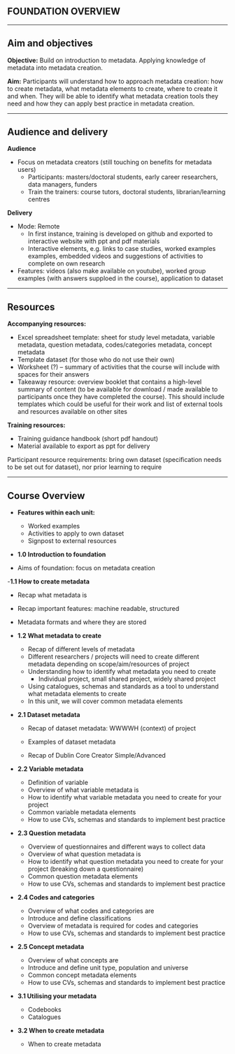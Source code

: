 
## FOUNDATION OVERVIEW

---
## Aim and objectives

**Objective:** Build on introduction to metadata. Applying knowledge of metadata into metadata creation.

**Aim:** Participants will understand how to approach metadata creation: how to create metadata, what metadata elements to create, where to create it and when. They will be able to identify what metadata creation tools they need and how they can apply best practice in metadata creation.

---
## Audience and delivery

**Audience**
- Focus on metadata creators (still touching on benefits for metadata users)
  - Participants: masters/doctoral students, early career researchers, data managers, funders
  - Train the trainers: course tutors, doctoral students, librarian/learning centres

**Delivery**
- Mode: Remote
  - In first instance, training is developed on github and exported to interactive website with ppt and pdf materials
  - Interactive elements, e.g. links to case studies, worked examples examples, embedded videos and suggestions of activities to complete on own research
- Features: videos (also make available on youtube), worked group examples (with answers supploed in the course), application to dataset

---
## Resources

**Accompanying resources:**
- Excel spreadsheet template: sheet for study level metadata, variable metadata, question metadata, codes/categories metadata, concept metadata
- Template dataset (for those who do not use their own)
- Worksheet (?) – summary of activities that the course will include with spaces for their answers
- Takeaway resource: overview booklet that contains a high-level summary of content (to be available for download / made available to participants once they have completed the course). This should include templates which could be useful for their work and list of external tools and resources available on other sites

**Training resources:**
- Training guidance handbook (short pdf handout)
- Material available to export as ppt for delivery

Participant resource requirements: bring own dataset (specification needs to be set out for dataset), nor prior learning to require

---
## Course Overview

- **Features within each unit:**
  - Worked examples
  - Activities to apply to own dataset
  - Signpost to external resources
 
 - **1.0 Introduction to foundation**
  - Aims of foundation: focus on metadata creation
    
-**1.1 How to create metadata**
  - Recap what metadata is
  - Recap important features: machine readable, structured
  - Metadata formats and where they are stored
    
- **1.2 What metadata to create**
  - Recap of different levels of metadata
  - Different researchers / projects will need to create different metadata depending on scope/aim/resources of project
  - Understanding how to identify what metadata you need to create
    - Individual project, small shared project, widely shared project
  - Using catalogues, schemas and standards as a tool to understand what metadata elements to create
  - In this unit, we will cover common metadata elements
    
- **2.1 Dataset metadata**
  - Recap of dataset metadata: WWWWH (context) of project
  - Examples of dataset metadata
  
  - Recap of Dublin Core Creator Simple/Advanced
    
- **2.2 Variable metadata**
  - Definition of variable
  - Overview of what variable metadata is
  - How to identify what variable metadata you need to create for your project
  - Common variable metadata elements
  - How to use CVs, schemas and standards to implement best practice
    
- **2.3 Question metadata**
  - Overview of questionnaires and different ways to collect data
  - Overview of what question metadata is
  - How to identify what question metadata you need to create for your project (breaking down a questionnaire)
  - Common question metadata elements
  - How to use CVs, schemas and standards to implement best practice
    
- **2.4 Codes and categories**
  - Overview of what codes and categories are
  - Introduce and define classifications
  - Overview of metadata is required for codes and categories 
  - How to use CVs, schemas and standards to implement best practice
    
- **2.5 Concept metadata**
  - Overview of what concepts are
  - Introduce and define unit type, population and universe
  - Common concept metadata elements
  - How to use CVs, schemas and standards to implement best practice
  
- **3.1 Utilising your metadata**
  - Codebooks
  - Catalogues
    
- **3.2 When to create metadata**
  - When to create metadata 
